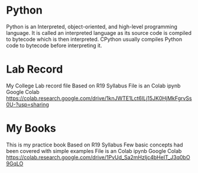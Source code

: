 # Python

Python is an Interpreted, object-oriented, and high-level programming language. It is called an interpreted language as its source code is compiled to bytecode which is then interpreted. CPython usually compiles Python code to bytecode before interpreting it.


# Lab Record
  My College Lab record file Based on R19 Syllabus
  File is an Colab ipynb
  Google Colab
  https://colab.research.google.com/drive/1knJWTE1Lct6ILj15JK0HjMkFgrvSs0U-?usp=sharing
# My Books
This is my practice book Based on R19 Syllabus
Few basic concepts had been covered with simple examples
File is an Colab ipynb
Google Colab
  https://colab.research.google.com/drive/1PvUd_Sa2mHzljc4bHeIT_J3q0bO9GqLO
  
